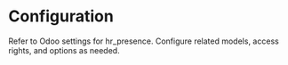 # Configuration

Refer to Odoo settings for hr_presence. Configure related models, access rights, and options as needed.
